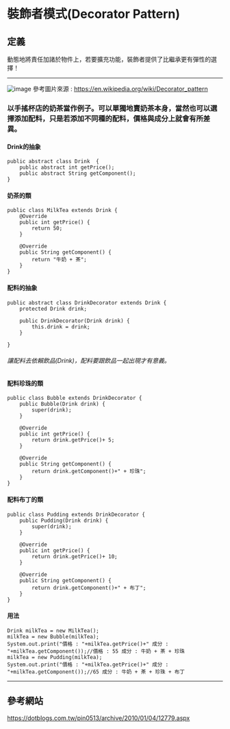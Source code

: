 # 裝飾者模式(Decorator Pattern)
## 定義
動態地將責任加諸於物件上，若要擴充功能，裝飾者提供了比繼承更有彈性的選擇！

-------------------------------------------------------
![image](https://github.com/kunmingLiu/MyPicture/blob/master/decorator.png)
參考圖片來源 : https://en.wikipedia.org/wiki/Decorator_pattern

### 以手搖杯店的奶茶當作例子。可以單獨地賣奶茶本身，當然也可以選擇添加配料，只是若添加不同種的配料，價格與成分上就會有所差異。
#### Drink的抽象
    public abstract class Drink  {
        public abstract int getPrice();
        public abstract String getComponent();
    }
#### 奶茶的類
    public class MilkTea extends Drink {
        @Override
        public int getPrice() {
            return 50;
        }
    
        @Override
        public String getComponent() {
            return "牛奶 + 茶";
        }
    }

#### 配料的抽象
    public abstract class DrinkDecorator extends Drink {
        protected Drink drink;
    
        public DrinkDecorator(Drink drink) {
            this.drink = drink;
        }
    
    }
###### 讓配料去依賴飲品(Drink)，配料要跟飲品一起出現才有意義。

#### 配料珍珠的類
    public class Bubble extends DrinkDecorator {
        public Bubble(Drink drink) {
            super(drink);
        }
    
        @Override
        public int getPrice() {
            return drink.getPrice()+ 5;
        }
    
        @Override
        public String getComponent() {
            return drink.getComponent()+" + 珍珠";
        }
    }

#### 配料布丁的類
    public class Pudding extends DrinkDecorator {
        public Pudding(Drink drink) {
            super(drink);
        }
    
        @Override
        public int getPrice() {
            return drink.getPrice()+ 10;
        }
    
        @Override
        public String getComponent() {
            return drink.getComponent()+" + 布丁";
        }
    }    

#### 用法   
    Drink milkTea = new MilkTea();
    milkTea = new Bubble(milkTea);
    System.out.print("價格 : "+milkTea.getPrice()+" 成分 : "+milkTea.getComponent());//價格 : 55 成分 : 牛奶 + 茶 + 珍珠
    milkTea = new Pudding(milkTea);
    System.out.print("價格 : "+milkTea.getPrice()+" 成分 : "+milkTea.getComponent());//65 成分 : 牛奶 + 茶 + 珍珠 + 布丁

----------------------------------
## 參考網站

https://dotblogs.com.tw/pin0513/archive/2010/01/04/12779.aspx
